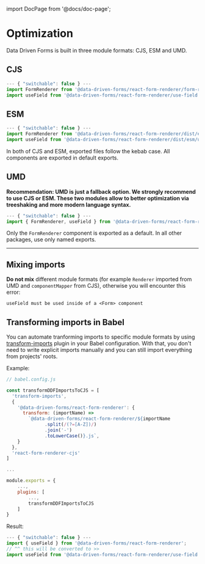 import DocPage from '@docs/doc-page';

<DocPage>

# Optimization

Data Driven Forms is built in three module formats: CJS, ESM and UMD.

## CJS

```jsx
--- { "switchable": false } ---
import FormRenderer from '@data-driven-forms/react-form-renderer/form-renderer';
import useField from '@data-driven-forms/react-form-renderer/use-field';
```

## ESM

```jsx
--- { "switchable": false } ---
import FormRenderer from '@data-driven-forms/react-form-renderer/dist/esm/form-renderer';
import useField from '@data-driven-forms/react-form-renderer/dist/esm/use-field';
```

In both of CJS and ESM, exported files follow the kebab case. All components are exported in default exports.

## UMD

**Recommendation: UMD is just a fallback option. We strongly recommend to use CJS or ESM. These two modules allow to better optimization via treeshaking and more modern language syntax.**

```jsx
--- { "switchable": false } ---
import { FormRenderer, useField } from '@data-driven-forms/react-form-renderer';
```

Only the `FormRenderer` component is exported as a default. In all other packages, use only named exports.

---

## Mixing imports

**Do not mix** different module formats (for example `Renderer` imported from UMD and `componentMapper` from CJS), otherwise you will encounter this error:

`useField must be used inside of a <Form> component`

## Transforming imports in Babel

You can automate tranforming imports to specific module formats by using [transform-imports](https://www.npmjs.com/package/babel-plugin-transform-imports) plugin in your Babel configuration. With that, you don't need to write explicit imports manually and you can still import everything from projects' roots.

Example:

```jsx
// babel.config.js

const transformDDFImportsToCJS = [
  'transform-imports',
  {
    '@data-driven-forms/react-form-renderer': {
      transform: (importName) =>
        `@data-driven-forms/react-form-renderer/${importName
              .split(/(?=[A-Z])/)
              .join('-')
              .toLowerCase()}.js`,
    }
  },
  'react-form-renderer-cjs'
]

...

module.exports = {
    ...,
    plugins: [
        ...,
        transformDDFImportsToCJS
    ]
}
```

Result:

```jsx
--- { "switchable": false } ---
import { useField } from '@data-driven-forms/react-form-renderer';
// ^^ this will be converted to >>
import useField from '@data-driven-forms/react-form-renderer/use-field';
```

</DocPage>
